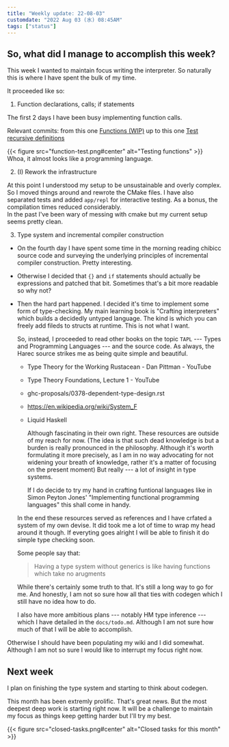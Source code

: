 ```yaml
---
title: "Weekly update: 22-08-03"
customdate: "2022 Aug 03 (水) 08:45AM"
tags: ["status"]
---
```


## So, what did I manage to accomplish this week?

This week I wanted to maintain focus writing the interpreter. 
So naturally this is where I have spent the bulk of my time.

It proceeded like so:

1. Function declarations, calls; if statements

  The first 2 days I have been busy implementing function calls.

  Relevant commits: from this one 
  [Functions (WIP)](https://git.sr.ht/~orazov_ae/crafting-interpreters/commit/68441a7b03f558034778d9609768ae910bb62802)
  up to this one 
  [Test recursive definitions](https://git.sr.ht/~orazov_ae/crafting-interpreters/commit/e2adc81167f8e3cfe72eb9fc63eafe21f5ef2909)

  {{< figure src="function-test.png#center" alt="Testing functions" >}} 
  Whoa, it almost looks like a programming language.

2. (I) Rework the infrastructure

  At this point I understood my setup to be unsustainable and overly complex.
  So I moved things around and rewrote the CMake files. I have also separated
  tests and added `app/repl` for interactive testing. As a bonus, the
  compilation times reduced considerably.  
  In the past I've been wary of messing with cmake but my current setup seems
  pretty clean.

3. Type system and incremental compiler construction

  - On the fourth day I have spent some time in the morning reading chibicc
    source code and surveying the underlying principles of incremental compiler
    construction. Pretty interesting.

  - Otherwise I decided that `{}` and `if` statements should actually be
    expressions and patched that bit. Sometimes that's a bit more readable so
    why not?

  - Then the hard part happened. I decided it's time to implement some form of
    type-checking. My main learning book is "Crafting interpreters" which
    builds a decidedly untyped language. The kind is which you can freely add
    fileds to structs at runtime. This is not what I want.

    So, instead, I proceeded to read other books on the topic `TAPL` --- Types
    and Programming Languages --- and the source code. As always, the Harec
    source strikes me as being quite simple and beautiful.

    - Type Theory for the Working Rustacean - Dan Pittman - YouTube
    - Type Theory Foundations, Lecture 1 - YouTube
    - ghc-proposals/0378-dependent-type-design.rst
    - https://en.wikipedia.org/wiki/System_F
    - Liquid Haskell

      Although fascinating in their own right. These resources are outside of
      my reach for now. (The idea is that such dead knowledge is but a burden
      is really pronounced in the philosophy. Although it's worth formulating
      it more precisely, as I am in no way advocating for not widening your
      breath of knowledge, rather it's a matter of focusing on the present
      moment) But really --- a lot of insight in type systems.

      If I do decide to try my hand in crafting funtional languages like in
      Simon Peyton Jones' "Implementing functional programming languages" this
      shall come in handy.

    In the end these resources served as references and I have crfated a system
    of my own devise. It did took me a lot of time to wrap my head around it
    though. If everyting goes alright I will be able to finish it do simple
    type checking soon. 

    Some people say that:

    > Having a type system without generics is like having functions which take
    no arugments

    While there's certainly some truth to that. It's still a long way to go for
    me. And honestly, I am not so sure how all that ties with codegen which I
    still have no idea how to do.

    I also have more ambitious plans --- notably HM type inference --- which I
    have detailed in the `docs/todo.md`. Although I am not sure how much of
    that I will be able to accomplish.

Otherwise I should have been populating my wiki and I did somewhat. Although I
am not so sure I would like to interrupt my focus right now.

## Next week

I plan on finishing the type system and starting to think about codegen.

This month has been extremly prolific. That's great news. But the most deepest
deep work is starting right now. It will be a challenge to maintain my focus as
things keep getting harder but I'll try my best.

{{< figure src="closed-tasks.png#center" alt="Closed tasks for this month" >}} 


